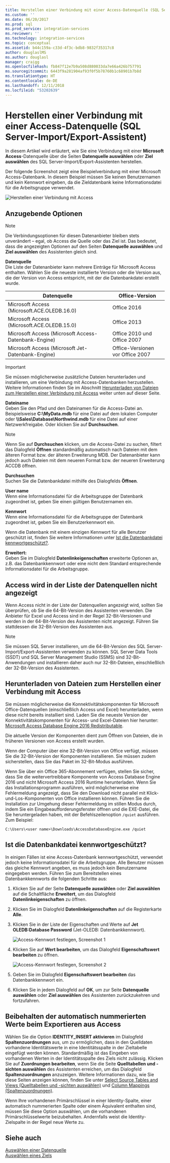 ```yaml
---
title: Herstellen einer Verbindung mit einer Access-Datenquelle (SQL Server-Import/Export-Assistent) | Microsoft-Dokumentation
ms.custom: ''
ms.date: 06/20/2017
ms.prod: sql
ms.prod_service: integration-services
ms.reviewer: ''
ms.technology: integration-services
ms.topic: conceptual
ms.assetid: b44c159a-c33d-4f3c-bdb8-9832f35317c8
author: douglaslMS
ms.author: douglasl
manager: craigg
ms.openlocfilehash: fb847f12e7b9a508d880033da7e66a426b757791
ms.sourcegitcommit: 6443f9a281904af93f0f5b78760b1c68901b7b8d
ms.translationtype: HT
ms.contentlocale: de-DE
ms.lasthandoff: 12/11/2018
ms.locfileid: "53202639"
---
```

# <a name="connect-to-an-access-data-source-sql-server-import-and-export-wizard"></a>Herstellen einer Verbindung mit einer Access-Datenquelle (SQL Server-Import/Export-Assistent)
In diesem Artikel wird erläutert, wie Sie eine Verbindung mit einer **Microsoft Access**-Datenquelle über die Seiten **Datenquelle auswählen** oder **Ziel auswählen** des SQL Server-Import/Export-Assistenten herstellen.

Der folgende Screenshot zeigt eine Beispielverbindung mit einer Microsoft Access-Datenbank. In diesem Beispiel müssen Sie keinen Benutzernamen und kein Kennwort eingeben, da die Zieldatenbank keine Informationsdatei für die Arbeitsgruppe verwendet.

![Herstellen einer Verbindung mit Access](../../integration-services/import-export-data/media/connect-to-access.jpg)

## <a name="options-to-specify"></a>Anzugebende Optionen

> [!NOTE]
> Die Verbindungsoptionen für diesen Datenanbieter bleiben stets unverändert – egal, ob Access die Quelle oder das Ziel ist. Das bedeutet, dass die angezeigten Optionen auf den Seiten **Datenquelle auswählen** und **Ziel auswählen** des Assistenten gleich sind.

**Datenquelle**  
Die Liste der Datenanbieter kann mehrere Einträge für Microsoft Access enthalten. Wählen Sie die neueste installierte Version oder die Version aus, die der Version von Access entspricht, mit der die Datenbankdatei erstellt wurde.

|Datenquelle|Office-Version|
|-------|-------|
|Microsoft Access (Microsoft.ACE.OLEDB.16.0)|Office 2016|
|Microsoft Access (Microsoft.ACE.OLEDB.15.0)|Office 2013|
|Microsoft Access (Microsoft Access-Datenbank-Engine)|Office 2010 und Office 2007|
|Microsoft Access (Microsoft Jet-Datenbank-Engine)|Office-Versionen vor Office 2007|

> [!IMPORTANT]
> Sie müssen möglicherweise zusätzliche Dateien herunterladen und installieren, um eine Verbindung mit Access-Datenbanken herzustellen. Weitere Informationen finden Sie im Abschnitt [Herunterladen von Dateien zum Herstellen einer Verbindung mit Access](#officeDownloads) weiter unten auf dieser Seite.

 **Dateiname**  
Geben Sie den Pfad und den Dateinamen für die Access-Datei an. Beispielsweise **C:\\MyData.mdb** für eine Datei auf dem lokalen Computer oder **\\\\Sales\\Database\\Northwind.mdb** für eine Datei auf einer Netzwerkfreigabe. Oder klicken Sie auf **Durchsuchen**. 

> [!NOTE]
> Wenn Sie auf **Durchsuchen** klicken, um die Access-Datei zu suchen, filtert das Dialogfeld **Öffnen** standardmäßig automatisch nach Dateien mit dem älteren Format bzw. der älteren Erweiterung MDB. Der Datenanbieter kann jedoch auch Dateien mit dem neueren Format bzw. der neueren Erweiterung ACCDB öffnen.
  
 **Durchsuchen**  
 Suchen Sie die Datenbankdatei mithilfe des Dialogfelds **Öffnen**.  
  
 **User name**  
Wenn eine Informationsdatei für die Arbeitsgruppe der Datenbank zugeordnet ist, geben Sie einen gültigen Benutzernamen ein.  
  
 **Kennwort**  
Wenn eine Informationsdatei für die Arbeitsgruppe der Datenbank zugeordnet ist, geben Sie ein Benutzerkennwort ein.
 
Wenn die Datenbank mit einem einzigen Kennwort für alle Benutzer geschützt ist, finden Sie weitere Informationen unter [Ist die Datenbankdatei kennwortgeschützt?](#database_password).
  
 **Erweitert:**  
Geben Sie im Dialogfeld **Datenlinkeigenschaften** erweiterte Optionen an, z.B. das Datenbankkennwort oder eine nicht dem Standard entsprechende Informationsdatei für die Arbeitsgruppe.  

## <a name="i-dont-see-access-in-the-list-of-data-sources"></a>Access wird in der Liste der Datenquellen nicht angezeigt
Wenn Access nicht in der Liste der Datenquellen angezeigt wird, sollten Sie überprüfen, ob Sie die 64-Bit-Version des Assistenten verwenden. Die Anbieter für Excel und Access sind in der Regel 32-Bit-Versionen und werden in der 64-Bit-Version des Assistenten nicht angezeigt. Führen Sie stattdessen die 32-Bit-Version des Assistenten aus.

> [!NOTE]
> Sie müssen SQL Server installieren, um die 64-Bit-Version des SQL Server-Import/Export-Assistenten verwenden zu können. SQL Server Data Tools (SSDT) und SQL Server Management Studio (SSMS) sind 32-Bit-Anwendungen und installieren daher auch nur 32-Bit-Dateien, einschließlich der 32-Bit-Version des Assistenten.

## <a name="officeDownloads"></a>Herunterladen von Dateien zum Herstellen einer Verbindung mit Access  
Sie müssen möglicherweise die Konnektivitätskomponenten für Microsoft Office-Datenquellen (einschließlich Access und Excel) herunterladen, wenn diese nicht bereits installiert sind. Laden Sie die neueste Version der Konnektivitätskomponenten für Access- und Excel-Dateien hier herunter: [Microsoft Access Database Engine 2016 Redistributable](https://www.microsoft.com/download/details.aspx?id=54920).
  
Die aktuelle Version der Komponenten dient zum Öffnen von Dateien, die in früheren Versionen von Access erstellt wurden.

Wenn der Computer über eine 32-Bit-Version von Office verfügt, müssen Sie die 32-Bit-Version der Komponenten installieren. Sie müssen zudem sicherstellen, dass Sie das Paket im 32-Bit-Modus ausführen.

Wenn Sie über ein Office 365-Abonnement verfügen, stellen Sie sicher, dass Sie die weitervertreibbare Komponente von Access Database Engine 2016 und nicht Microsoft Access 2016 Runtime herunterladen. Wenn Sie das Installationsprogramm ausführen, wird möglicherweise eine Fehlermeldung angezeigt, dass Sie den Download nicht parallel mit Klick-und-Los-Komponenten von Office installieren können. Führen Sie die Installation zur Umgehung dieser Fehlermeldung im stillen Modus durch, indem Sie ein Eingabeaufforderungsfenster öffnen und die EXE-Datei, die Sie heruntergeladen haben, mit der Befehlszeilenoption `/quiet` ausführen. Zum Beispiel:

`C:\Users\<user name>\Downloads\AccessDatabaseEngine.exe /quiet`

## <a name="database_password"></a> Ist die Datenbankdatei kennwortgeschützt?
In einigen Fällen ist eine Access-Datenbank kennwortgeschützt, verwendet jedoch keine Informationsdatei für die Arbeitsgruppe. Alle Benutzer müssen das gleiche Kennwort angeben, es muss jedoch kein Benutzername eingegeben werden. Führen Sie zum Bereitstellen eines Datenbankkennworts die folgenden Schritte aus:

1.  Klicken Sie auf der Seite **Datenquelle auswählen** oder **Ziel auswählen** auf die Schaltfläche **Erweitert**, um das Dialogfeld **Datenlinkeigenschaften** zu öffnen.  
2.  Klicken Sie im Dialogfeld **Datenlinkeigenschaften** auf die Registerkarte **Alle**.  
3.  Klicken Sie in der Liste der Eigenschaften und Werte auf **Jet OLEDB:Database Password** (Jet-OLEDB: Datenbankkennwort).   
    
    ![Access-Kennwort festlegen, Screenshot 1](../../integration-services/import-export-data/media/specify-access-password-screen-1.jpg) 
4.  Klicken Sie auf **Wert bearbeiten**, um das Dialogfeld **Eigenschaftswert bearbeiten** zu öffnen.  
    
    ![Access-Kennwort festlegen, Screenshot 2](../../integration-services/import-export-data/media/specify-access-password-screen-2.jpg)
5.  Geben Sie im Dialogfeld **Eigenschaftswert bearbeiten** das Datenbankkennwort ein.
6.  Klicken Sie in jedem Dialogfeld auf **OK**, um zur Seite **Datenquelle auswählen** oder **Ziel auswählen** des Assistenten zurückzukehren und fortzufahren.

## <a name="keep-your-autonumber-values-when-you-export-from-access"></a>Beibehalten der automatisch nummerierten Werte beim Exportieren aus Access
Wählen Sie die Option **IDENTITY_INSERT aktivieren** im Dialogfeld **Spaltenzuordnungen** aus, um zu ermöglichen, dass in den Quelldaten vorhandene Identitätswerte in eine Identitätsspalte in der Zieltabelle eingefügt werden können. Standardmäßig ist das Eingeben von vorhandenen Werten in der Identitätsspalte des Ziels nicht zulässig. Klicken Sie auf **Zuordnungen bearbeiten**, wenn Sie die Seite **Quelltabellen und -sichten auswählen** des Assistenten erreichen, um das Dialogfeld **Spaltenzuordnungen** anzuzeigen. Weitere Informationen dazu, wie Sie diese Seiten anzeigen können, finden Sie unter [Select Source Tables and Views (Quelltabellen und -sichten auswählen)](../../integration-services/import-export-data/select-source-tables-and-views-sql-server-import-and-export-wizard.md) und [Column Mappings (Spaltenzuordnungen)](../../integration-services/import-export-data/column-mappings-sql-server-import-and-export-wizard.md).

Wenn Ihre vorhandenen Primärschlüssel in einer Identity-Spalte, einer automatisch nummerierten Spalte oder einem Äquivalent enthalten sind, müssen Sie diese Option auswählen, um die vorhandenen Primärschlüsselwerte beizubehalten. Andernfalls weist die Identity-Zielspalte in der Regel neue Werte zu.

## <a name="see-also"></a>Siehe auch
[Auswählen einer Datenquelle](../../integration-services/import-export-data/choose-a-data-source-sql-server-import-and-export-wizard.md)  
[Auswählen eines Ziels](../../integration-services/import-export-data/choose-a-destination-sql-server-import-and-export-wizard.md)

